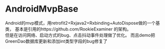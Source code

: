 # AndroidMvpBase
Android的mvp模式，用retrofit2+Rxjava2+Rxbinding+AutoDispose做的一个基类， 
基本是引用的https://github.com/RookieExaminer   的架构。  
但是在访问网络、启动方式的bug、点击抖动事件处理做了优化。 
而且demo把GreenDao数据库更新和添加int类型字段的bug修复了
